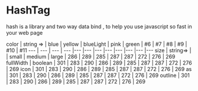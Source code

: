 # HashTag
hash is a library and two way data bind , to help you use javascript so fast in your web page

color | string => | blue | yellow | blueLight | pink | green | #6 | #7 | #8 | #9 | #10 | #11
--- | --- | --- | --- |--- |--- |--- |--- |--- |--- |--- |---
size | string=> | | small | medium | large | 286 | 289 | 285 | 287 | 287 | 272 | 276 | 269
fullWidth | boolean | 301 | 283 | 290 | 286 | 289 | 285 | 287 | 287 | 272 | 276 | 269
icon | 301 | 283 | 290 | 286 | 289 | 285 | 287 | 287 | 272 | 276 | 269
as | 301 | 283 | 290 | 286 | 289 | 285 | 287 | 287 | 272 | 276 | 269
outline | 301 | 283 | 290 | 286 | 289 | 285 | 287 | 287 | 272 | 276 | 269
